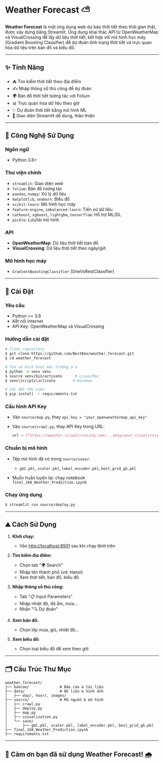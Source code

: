 # Weather Forecast ⛅️

**Weather Forecast** là một ứng dụng web dự báo thời tiết theo thời gian thật, được xây dựng bằng Streamlit. Ứng dụng khai thác API từ OpenWeatherMap và VisualCrossing để lấy dữ liệu thời tiết, kết hợp với mô hình học máy (Gradient Boosting Classifier) để dự đoán tình trạng thời tiết và trực quan hóa dữ liệu trên bản đồ và biểu đồ.

---

## ✨ Tính Năng

* ⛺ Tìm kiếm thời tiết theo địa điểm
* ✍️ Nhập thông số thủ công để dự đoán
* 🌍 Bản đồ thời tiết tương tác với Folium
* 📊 Trực quan hóa dữ liệu theo giờ
* ✨ Dự đoán thời tiết bằng mô hình ML
* 📅 Giao diện Streamlit dễ dùng, thân thiện

---

## 🚀 Công Nghệ Sử Dụng

### Ngôn ngữ

* Python 3.8+

### Thư viện chính

* `streamlit`: Giao diện web
* `folium`: Bản đồ tương tác
* `pandas`, `numpy`: Xử lý dữ liệu
* `matplotlib`, `seaborn`: Biểu đồ
* `scikit-learn`: Mô hình học máy
* `feature-engine`, `imbalanced-learn`: Tiền xử dữ liệu
* `catboost`, `xgboost`, `lightgbm`, `tensorflow`: Hỗ trợ ML/DL
* `pickle`: Lưu/tải mô hình

### API

* **OpenWeatherMap**: Dữ liệu thời tiết bản đồ
* **VisualCrossing**: Dữ liệu thời tiết theo ngày/giờ

### Mô hình học máy

* `GradientBoostingClassifier` (OneVsRestClassifier)

---

## 📁 Cài Đặt

### Yêu cầu

* Python >= 3.8
* Kết nối Internet
* API Key: OpenWeatherMap và VisualCrossing

### Hướng dẫn cài đặt

```bash
# Clone repository
$ git clone https://github.com/BestBeo/weather_forecast.git
$ cd weather_forecast

# Tạo và kích hoạt môi trường ảo
$ python -m venv venv
$ source venv/bin/activate      # Linux/Mac
$ venv\Scripts\activate        # Windows

# Cài đặt thư viện
$ pip install -r requirements.txt
```

### Cấu hình API Key

* Vào `source/map.py`, thay `api_key = "your_openweathermap_api_key"`
* Vào `source/crawl.py`, thay API Key trong URL:

  ```python
  url = f"https://weather.visualcrossing.com/...&key=your_visualcrossing_api_key"
  ```

### Chuẩn bị mô hình

* Tệp mô hình đã có trong `source/save/`:

  * `gbC.pkl`, `scaler.pkl`, `label_encoder.pkl`, `best_grid_gb.pkl`
* Muốn huấn luyện lại: chạy notebook `final_160_Weather_Prediction.ipynb`

### Chạy ứng dụng

```bash
$ streamlit run source/deploy.py
```

---

## ⛰️ Cách Sử Dụng

1. **Khởi chạy:**

   * Vào [http://localhost:8501](http://localhost:8501) sau khi chạy lệnh trên

2. **Tìm kiếm địa điểm:**

   * Chọn tab "🌍 Search"
   * Nhập tên thành phố (vd: Hanoi)
   * Xem thời tiết, bản đồ, biểu đồ

3. **Nhập thông số thủ công:**

   * Tab "📋 Input Parameters"
   * Nhập nhiệt độ, độ ẩm, mưa...
   * Nhấn "🔍 Dự đoán"

4. **Xem bản đồ:**

   * Chọn lớp mưa, gió, nhiệt độ...

5. **Xem biểu đồ:**

   * Chọn loại biểu đồ để xem theo giờ

---

## 🗂️ Cấu Trúc Thư Mục

```
weather_forecast/
├── baocao/              # Báo cáo & tài liệu
├── data/                # Dữ liệu & hình ảnh
│   ├── day/, hour/, images/
├── source/              # Mã nguồn & mô hình
│   ├── crawl.py
│   ├── deploy.py
│   ├── map.py
│   ├── visualization.py
│   └── save/
│       ├── gbC.pkl, scaler.pkl, label_encoder.pkl, best_grid_gb.pkl
├── final_160_Weather_Prediction.ipynb
├── requirements.txt
```

---

## 🙏 Cảm ơn bạn đã sử dụng **Weather Forecast**! 🌧️
